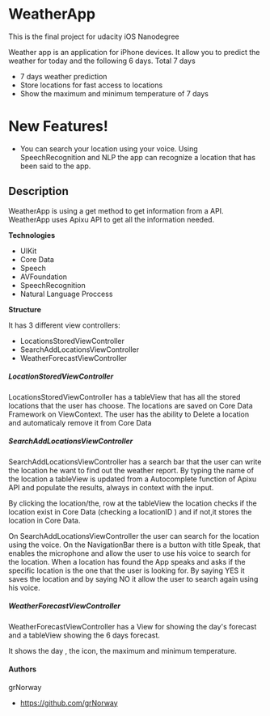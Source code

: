 # WeatherApp

This is the final project for udacity iOS Nanodegree

Weather app is an application for iPhone devices.
It allow you to predict the weather for today and the following 6 days.
Total 7 days

 - 7 days weather prediction
 - Store locations for fast access to locations
 - Show the maximum and minimum temperature of 7 days

# New Features!
 - You can search your location using your voice. Using SpeechRecognition and NLP the app can recognize a location that has been said to the app.


## Description
WeatherApp is using a get method to get information from a API. WeatherApp uses Apixu API to get all the information needed.

**Technologies**

 - UIKit
 - Core Data
 - Speech
 - AVFoundation
 - SpeechRecognition
 - Natural Language Proccess

**Structure**

It has 3 different view controllers:

- LocationsStoredViewController
- SearchAddLocationsViewController
- WeatherForecastViewController


##### LocationStoredViewController

LocationsStoredViewController has a tableView that has all the stored locations that the user has choose. The locations are saved on Core Data Framework on ViewContext. The user has the ability to Delete a location and automaticaly remove it from Core Data

##### SearchAddLocationsViewController

SearchAddLocationsViewController has a search bar that the user can write the location he want to find out the weather report. By typing the name of the location a tableView is updated from a Autocomplete function of Apixu API and populate the results, always in context with the input.

By clicking the location/the, row at the tableView the location checks if the location exist in Core Data (checking a locationID ) and if not,it stores the location in Core Data.

On SearchAddLocationsViewController the user can search for the location using the voice. On the NavigationBar there is a button with title Speak, that enables the microphone and allow the user to use his voice to search for the location. When a location has found the App speaks and asks if the specific location is the one that the user is looking for. By saying YES it saves the location and by saying NO it allow the user to search again using his voice.

##### WeatherForecastViewController

WeatherForecastViewController has a View for showing the day's forecast and a tableView showing the 6 days forecast.

It shows the day , the icon, the maximum and minimum temperature.

#### Authors

grNorway
 - https://github.com/grNorway



 
